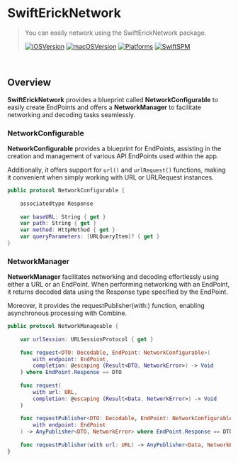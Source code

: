 # SwiftErickNetwork

> You can easily network using the SwiftErickNetwork package.
> 
> [![iOSVersion](https://img.shields.io/badge/iOS-13.0+-lightgray)]()
> [![macOSVersion](https://img.shields.io/badge/macOS-10.15+-lightgray)]()
> [![Platforms](https://img.shields.io/badge/Platforms-iOS_|_macOS-red)]()
> [![SwiftSPM](https://img.shields.io/badge/SPM-supported-DE5C43.svg?style=flat)](https://swift.org/package-manager/)

<br>

## Overview

**SwiftErickNetwork** provides a blueprint called **NetworkConfigurable** to easily create EndPoints and offers a **NetworkManager** to facilitate networking and decoding tasks seamlessly.

### NetworkConfigurable

**NetworkConfigurable** provides a blueprint for EndPoints, assisting in the creation and management of various API EndPoints used within the app. 

Additionally, it offers support for `url()` and `urlRequest()` functions, making it convenient when simply working with URL or URLRequest instances.

```swift
public protocol NetworkConfigurable {
    
    associatedtype Response
    
    var baseURL: String { get }
    var path: String { get }
    var method: HttpMethod { get }
    var queryParameters: [URLQueryItem]? { get }
}
```

### NetworkManager

**NetworkManager** facilitates networking and decoding effortlessly using either a URL or an EndPoint. 
When performing networking with an EndPoint, it returns decoded data using the Response type specified by the EndPoint.

Moreover, it provides the requestPublisher(with:) function, enabling asynchronous processing with Combine.

```swift
public protocol NetworkManageable {
    
    var urlSession: URLSessionProtocol { get }
    
    func request<DTO: Decodable, EndPoint: NetworkConfigurable>(
        with endpoint: EndPoint,
        completion: @escaping (Result<DTO, NetworkError>) -> Void
    ) where EndPoint.Response == DTO
    
    func request(
        with url: URL,
        completion: @escaping (Result<Data, NetworkError>) -> Void
    )
    
    func requestPublisher<DTO: Decodable, EndPoint: NetworkConfigurable>(
        with endpoint: EndPoint
    ) -> AnyPublisher<DTO, NetworkError> where EndPoint.Response == DTO
    
    func requestPublisher(with url: URL) -> AnyPublisher<Data, NetworkError>
}
```
